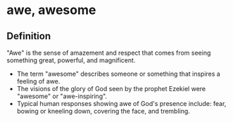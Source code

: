 # awe, awesome

## Definition

"Awe" is the sense of amazement and respect that comes from seeing something great, powerful, and magnificent.

* The term "awesome" describes someone or something that inspires a feeling of awe.
* The visions of the glory of God seen by the prophet Ezekiel were "awesome" or "awe-inspiring".
* Typical human responses showing awe of God's presence include: fear, bowing or kneeling down, covering the face, and trembling.